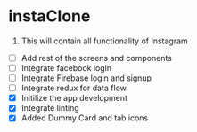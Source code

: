 # instaClone
1. This will contain all functionality of Instagram
- [ ] Add rest of the screens and components
- [ ] Integrate facebook login
- [ ] Integrate Firebase login and signup
- [ ] Integrate redux for data flow
- [x] Initilize the app development
- [x] Integrate linting
- [x] Added Dummy Card and tab icons
